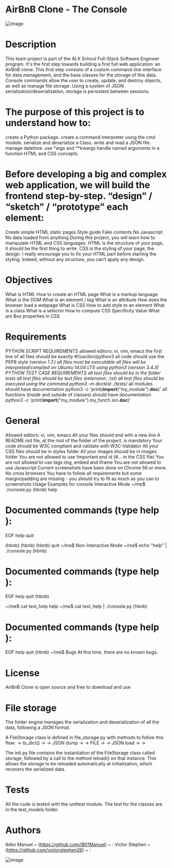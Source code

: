 AirBnB Clone - The Console
================================
![image](https://github.com/IB01Manuel/AirBnB_clone/assets/117752150/223f9bb7-801b-4dc8-a7af-ca87ae5ac9c2)

Description
=============
This team project is part of the ALX School Full-Stack Software Engineer program. It's the first step towards building a first full web application: an AirBnB clone. This first step consists of a custom command-line interface for data management, and the base classes for the storage of this data. Console commands allow the user to create, update, and destroy objects, as well as manage file storage. Using a system of JSON serialization/deserialization, storage is persistent between sessions.

The purpose of this project is to understand how to:
======================================================
create a Python package.
create a command interpreter using the cmd module.
serialize and deserialize a Class.
write and read a JSON file.
manage datetime.
use *args and **kwargs
handle named arguments in a function
HTML and CSS concepts.

Before developing a big and complex web application, we will build the frontend step-by-step. “design” / “sketch” / “prototype” each element:
================================================================================
Create simple HTML static pages
Style guide
Fake contents
No Javascript
No data loaded from anything
During this project, you will learn how to manipulate HTML and CSS languages. HTML is the structure of your page, it should be the first thing to write. CSS is the styling of your page, the design. I really encourage you to fix your HTML part before starting the styling. Indeed, without any structure, you can’t apply any design.

Objectives
=====================
What is HTML
How to create an HTML page
What is a markup language
What is the DOM
What is an element / tag
What is an attribute
How does the browser load a webpage
What is CSS
How to add style to an element
What is a class
What is a selector
How to compute CSS Specificity Value
What are Box properties in CSS

Requirements
===============
PYTHON SCRIPT REQUIREMENTS
allowed editors: vi, vim, emacs
the first line of all files should be exactly #!/usr/bin/python3
all code should use the PEP8 style (version 1.7.*)
all files must be executable
all files will be interpreted/compiled on Ubuntu 14.04 LTS using python3 (version 3.4.3)
PYTHON TEST CASE REQUIREMENTS
all test files should be in the folder tests
all test files should be text files (extension: .txt)
all test files should be executed using the command python3 -m doctest ./tests/*
all modules should have documentation python3 -c 'print(__import__("my_module").__doc__)'
all functions (inside and outside of classes) should have documentation python3 -c 'print(__import__("my_module").my_funct\ ion.__doc__)'

General
========

Allowed editors: vi, vim, emacs
All your files should end with a new line
A README.md file, at the root of the folder of the project, is mandatory
Your code should be W3C compliant and validate with W3C-Validator
All your CSS files should be in styles folder
All your images should be in images folder
You are not allowed to use !important and id (#... in the CSS file)
You are not allowed to use tags img, embed and iframe
You are not allowed to use Javascript
Current screenshots have been done on Chrome 56 or more.
No cross browsers
You have to follow all requirements but some margin/padding are missing - you should try to fit as much as you can to screenshots
Usage Examples for console
Interactive Mode
~/me$ ./console.py
(hbnb) help

Documented commands (type help <topic>):
========================================
EOF  help  quit

(hbnb)
(hbnb)
(hbnb) quit
~/me$
Non-Interactive Mode
~/me$ echo "help" | ./console.py
(hbnb)

Documented commands (type help <topic>):
========================================
EOF  help  quit
(hbnb)

~/me$ cat test_help
help
~/me$ cat test_help | ./console.py
(hbnb)

Documented commands (type help <topic>):
========================================
EOF  help  quit
(hbnb)
~/me$
Bugs
At this time, there are no known bugs.

License
========
AirBnB Clone is open source and free to download and use

File storage
=============
The folder engine manages the serialization and deserialization of all the data, following a JSON format.

A FileStorage class is defined in file_storage.py with methods to follow this flow: <object> -> to_dict() -> <dictionary> -> JSON dump -> <json string> -> FILE -> <json string> -> JSON load -> <dictionary> -> <object>

The init.py file contains the instantiation of the FileStorage class called storage, followed by a call to the method reload() on that instance. This allows the storage to be reloaded automatically at initialization, which recovers the serialized data.

Tests
========  
All the code is tested with the unittest module. The test for the classes are in the test_models folder.

Authors
=======
Ibibo Manuel ~ (https://github.com/IB01Manuel) ~ :
Victor Stephen ~ (https://github.com/victorstephen26) ~ :

  ![image](https://github.com/IB01Manuel/AirBnB_clone/assets/117752150/585833f2-dbbc-4653-b307-7160e9343a01)
